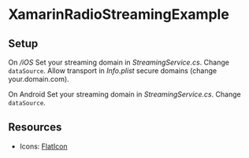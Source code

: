 # XamarinRadioStreamingExample
## Setup
On _/iOS_
Set your streaming domain in _StreamingService.cs_. Change `dataSource`.
Allow transport in _Info.plist_ secure domains (change your.domain.com).

On Android
Set your streaming domain in _StreamingService.cs_. Change `dataSource`.

## Resources
- Icons: [FlatIcon](https://www.flaticon.com/packs/music)
